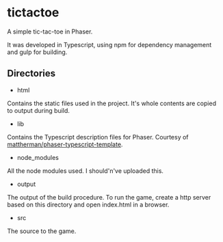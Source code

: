# tictactoe
A simple tic-tac-toe in Phaser.

It was developed in Typescript, using npm for dependency management and gulp for building.

## Directories

* html

Contains the static files used in the project. It's whole contents are copied to output during build.

* lib

Contains the Typescript description files for Phaser. Courtesy of [mattherman/phaser-typescript-template](https://github.com/mattherman/phaser-typescript-template).

* node_modules

All the node modules used. I should'n've uploaded this.

* output

The output of the build procedure. To run the game, create a http server based on this directory and open index.html in a browser.

* src

The source to the game.
